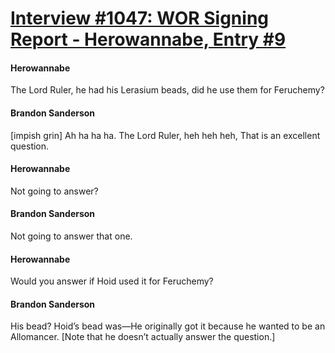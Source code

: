 # [Interview #1047: WOR Signing Report - Herowannabe, Entry #9](https://www.theoryland.com/intvmain.php?i=1047#9)

#### Herowannabe

The Lord Ruler, he had his Lerasium beads, did he use them for Feruchemy?

#### Brandon Sanderson

[impish grin] Ah ha ha ha. The Lord Ruler, heh heh heh, That is an excellent question.

#### Herowannabe

Not going to answer?

#### Brandon Sanderson

Not going to answer that one.

#### Herowannabe

Would you answer if Hoid used it for Feruchemy?

#### Brandon Sanderson

His bead? Hoid’s bead was—He originally got it because he wanted to be an Allomancer. [Note that he doesn’t actually answer the question.]

